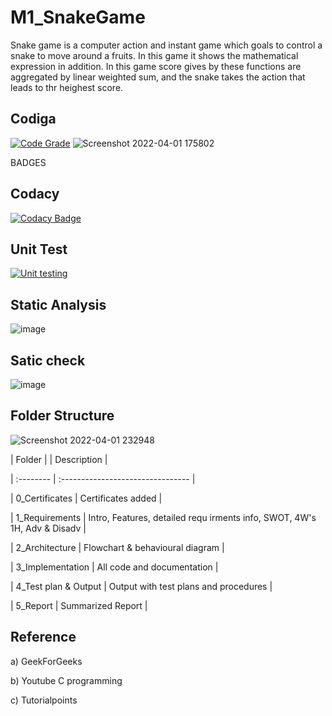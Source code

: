 # M1_SnakeGame
Snake game is a computer action and instant game which goals to control a snake to move around a fruits. In this game it shows  the mathematical expression in addition.
In this game score gives by these functions are aggregated by linear weighted sum, and the snake takes the action that leads to thr heighest score.

## Codiga
[![Code Grade](https://api.codiga.io/project/32355/score/svg)](https://app.codiga.io/public/project/32355/M1_SnakeGame/dashboard)
![Screenshot 2022-04-01 175802](https://user-images.githubusercontent.com/102678112/161263502-3f624877-1a9a-4c00-a809-d1e940f0a475.png)

BADGES

## Codacy
[![Codacy Badge](https://app.codacy.com/project/badge/Grade/5fb5ded26fe54f39a82e9d8f10739786)](https://www.codacy.com/gh/YusufAliAnsar/M1_SnakeGame/dashboard?utm_source=github.com&amp;utm_medium=referral&amp;utm_content=YusufAliAnsar/M1_SnakeGame&amp;utm_campaign=Badge_Grade)

## Unit Test
[![Unit testing](https://github.com/YusufAliAnsar/M1_SnakeGame/actions/workflows/main.yml/badge.svg)](https://github.com/YusufAliAnsar/M1_SnakeGame/actions/workflows/main.yml)


##  Static Analysis
![image](https://user-images.githubusercontent.com/102678112/161259158-53426dd0-2dd2-4826-96f7-fdce25d45f42.png)


## Satic check
![image](https://user-images.githubusercontent.com/102678112/161259429-78a71f6e-6001-4e42-abcc-b960ea8b27a8.png)

## Folder Structure
 ![Screenshot 2022-04-01 232948](https://user-images.githubusercontent.com/102678112/161317501-dc5ca05f-f839-4d87-9f17-f5121ec6724e.png)
 
| Folder |   | Description   |

| :-------- |  :-------------------------------- |

| 0_Certificates   |    Certificates added    |
 
| 1_Requirements   |    Intro, Features, detailed requ irments info, SWOT, 4W's 1H, Adv & Disadv   |

| 2_Architecture   |     Flowchart & behavioural diagram   |

| 3_Implementation |     All code and documentation        |

| 4_Test plan & Output | Output with test plans and procedures |

| 5_Report |  Summarized Report |


## Reference

a) GeekForGeeks

b) Youtube C programming

c) Tutorialpoints

